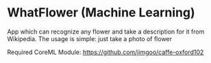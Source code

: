 # WhatFlower (Machine Learning)

App which can recognize any flower and take a description for it from Wikipedia. The usage is simple: just take a photo of flower

Required CoreML Module: https://github.com/jimgoo/caffe-oxford102
